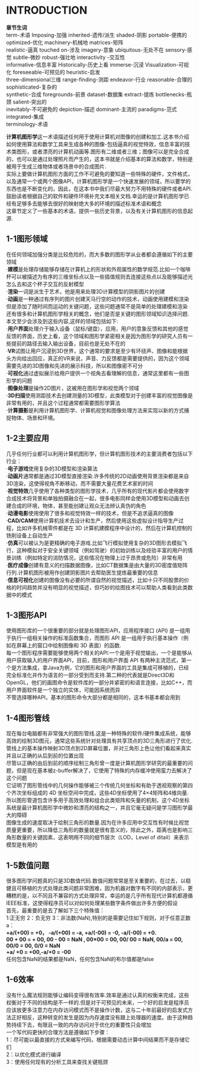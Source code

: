 # INTRODUCTION  

**章节生词**  
term-术语  Imposing-加强  inherited-遗传/派生  shaded-阴影  portable-便携的  optimized-优化  machinery-机械地  matrices-矩阵  
realistic-逼真  touched on-涉及  imagery-意象  ubiquitous-无处不在  sensory-感觉   subtle-微妙    robust-强壮地 interactivity -交互性  
informative-信息丰富  Historically-历史上看  immerse-沉浸  Visualization-可视化  foreseeable-可预见的 heuristic-启发  
three-dimensional三维   range-finding-测距  endeavor-行业 reasonable-合理的  sophisticated-复杂的  
synthetic-合成  foregrounds-前景   dataset-数据集  extract-提炼  bottlenecks-瓶颈 salient-突出的  
inevitably-不可避免的  depiction-描述  dominant-主流的  paradigms-范式  integrated-集成  
terminology-术语  

  **计算机图形学**这一术语描述任何用于使用计算机对图像的创建和加工.这本书介绍如何使用算法和数学工具来生成各种的图像-包括逼真的视觉特效，信息丰富的技术类图形，或者漂亮的计算机动画等.图形有二维或者三维；图像可以是完全合成的，也可以是通过处理照片而产生的，这本书就是介绍基本的算法和数学，特别是被用于生成三维物体或者场景中的合成图片.   
  实际上要做计算机图形方面的工作不可避免的要知道一些特殊的硬件，文件格式，以及通常一个或两个图像API，计算机图形学是一个快速发展的领域，所以要学的东西也是不断变化的，因此，在这本书中我们尽最大努力不用特殊的硬件或者API.鼓励读者根据自己的软件和硬件环境补充文本相关文档.幸运的是计算机图形学已经有足够多去能够去很好的映射绝大多的环境的描述标准术语和概念  
  这章节定义了一些基本的术语，提供一些历史背景，以及有关计算机图形的信息起源.   
    
  ## 1-1图形领域  
  在任何领域加强分类是比较危险的，而大多数的图形学从业者都会遵循如下的主要领域  
    ·**建模**是处理存储能够存储在计算机上的形状和外观属性的数学规范.比如一个咖啡杯可以被描述为有序的三维坐标点以及一些插值规则去连接这些点以及能够描述光怎么去和这个杯子交互的反射模型  
    ·**渲染**一词是派生于艺术，他是用来处理3D计算模型的阴影图片的创建  
    ·**动画**是一种通过有序列的图片创建天马行空的动作的技术，动画使用建模和渲染但是添加了随时间而运动的关键问题，这些问题通常不是简单的处理建模和渲染  
  还有很多和计算机图形学相关的概念，他们是否是关键的图形领域知识选择问题.本文至少会涉及到这些内容,这样的领域包括如下:  
    ·**用户界面**处理介于输入设备（鼠标/键盘），应用，用户的意象反馈和其他的感觉反馈的界面，历史上看，这个领域和图形学紧密相关是因为图形学的研究人员有一些提前的路径去输入输出设备，目前也是无处不在的  
    ·**VR**试图让用户沉浸到3D世界，这个通常的要求是至少有环绕声、图像和能根据头方向给出回应，真正的VR来说，声音、力反馈都是需要提供的，因为这个领域需要先进的3D图像和先进的展示科技，所以和图像密不可分  
    ·**可视化**通过虚拟展示给用户提供一个视角去看理解的信息，通常这里都有一些图形学的问题  
    ·**图像处理**是操作2D图片，这被用在图形学和视觉两个领域  
    ·**3D扫描**使用测距技术去创建测量的3D模型，此类模型对于创建丰富的视觉图像是非常有用的，并且这个过程通常都需要图形学算法  
    ·**计算摄影**是利用计算机图形学、计算机视觉和图像处理方法来实现以新的方式捕捉物体、场景和环境。  
    
  ## 1-2主要应用  
  几乎任何行业都可以利用计算机图形学，但计算机图形技术的主要消费者包括以下行业：  
    ·**电子游戏**使用复杂的3D模型和渲染算法  
    ·**动画片**通常都是通过3D模型直接渲染.许多传统的2D动画使用背景渲染都是来自3D渲染，这使得视角不断移动，而不需要大量花费艺术家的时间  
    ·**视觉特效**几乎使用了各种类型的图形学技术，几乎所有的现代影片都会使用数字合成技术将背景和单独拍摄融合在一起，很多电影同样会使用3D模型和动画去创建合成的环境，物体，甚至能创建让观众无法辨认真伪的角色  
    ·**动漫电影**使用使用了很多和视觉特效一样的技术，但是不追求逼真的图像  
    ·**CAD/CAM**使用计算机技术去设计和生产，然后使用这些虚拟设计指导生产过程，比如许多机械零件都是在 3D 计算机建模程序中设计的，然后在计算机控制的铣削设备上自动生产  
    ·**仿真**可以被认为是更精确的电子游戏.比如飞行模拟使用复杂的3D图形去模拟飞行，这种模拟对于安全关键领域（例如驾驶）的初始训练以及经验丰富的用户的情景训练（例如特定的消防情况，这些情况在物理上过于昂贵或危险）非常有用  
    ·**医疗成像**创建有意义的扫描数据图像，比如CT数据集是由大量的3D密度值矩阵行列.计算机图形被用作创建阴影图片去帮助医生提炼最重要的信息  
    ·**信息可视化**创建的图像没有必要的所谓自然的视觉描述，比如十只不同股票的价格的时间趋势并没有明显的视觉描述，但巧妙的绘图技术可以帮助人类看到此类数据中的模式  

  ## 1-3图形API  
  使用图形库的一个很重要的部分就是处理图形API，应用程序接口 (API) 是一组用于执行一组相关操作的标准函数集合，而图形 API 是一组用于执行基本操作（例如在屏幕上的窗口中绘制图像和 3D 表面）的函数.  
    每一个图形程序需要能够使用两个相关的API:一个是用于视觉输出，一个是能够从用户获取输入的用户界面API，目前，图形和用户界面 API 有两种主流范式，第一个是方法集成，拿Java为例，它的图形和用户界面的工具是集成可移植的，已经完全标准化并作为语言的一部分受到而支持.第二种的代表就是Direct3D和OpenGL，他们的画图命令是软件库的一部分并紧密的和语言连接，比如C++，而用户界面软件是一个独立的实体，可能因系统而异  
    不管选择哪种API，基本的图形命令大部分都是相同的，这本书基本都会用到  
      
  ## 1-4图形管线  
  现在每台电脑都有非常强大的图形管线.这是一种特殊的软件/硬件集成系统，能够高效的绘制3D图元，通常这些系统针对处理具有共享顶点的3D三角形进行了优化.管线上的基本操作映射3D顶点到2D屏幕位置，并对三角形上色让他们看起来真实并且以正确的从后到前的位置出现  
  尽管以正确的由后到前的顺序绘制三角形曾一度是计算机图形学研究的最重要的问题，但是现在基本被z-buffer解决了，它使用了特殊的内存缓冲使用蛮力去解决了这个问题  
  它证明了图形管线中的几何操作能够被三个传统几何坐标和有助于透视观察的第四个齐次坐标组成的 4D 坐标空间中完成，这些4D坐标使用了4×4矩阵和4维向量.所以图形管道包含许多用于高效处理和组合此类矩阵和矢量的机制，这个4D坐标系统是最计算机图形学中微妙和漂亮的结构之一，并且它毫无疑问是学习图形学最大的障碍  
  图像生成的速度取决于绘制三角形的数量.因为在许多应用中交互性有时候比视觉质量更重要，所以降低三角形的数量就是很有意义的，除此之外，距离也是影响三角形数量的关键因素，这表明用不同的细节层次（LOD，Level of ditail）来表示模型是有用的  
    
  ## 1-5数值问题  
  很多图形学问题真的只是3D数值代码.数值问题常常是至关重要的，在过去，以稳健且可移植的方式处理此类问题非常困难，因为机器对数字有不同的内部表示，更糟糕的是，以不同且不兼容的方式处理异常，幸运的是几乎所有现代计算机都遵循IEEE标准，这使得程序员可以对如何处理某些数字条件做出许多方便的假设  
  首先，最重要的是去了解如下三个特殊值：  
  1:正无穷 2：负无穷 3：非法数(NaN),特别的是需要记住如下规则，对于任意正数a：  
  **+a/(+00) = +0， -a/(+00) = -a, +a/(-00) = -0, -a/(-00) = +0.**  
  **00 + 00 = + 00, 00 - 00 = NaN , 00×00 = 00, 00/ 00 = NaN, 00/a = 00, 00/0 = 00, 0/0 = NaN**  
  **+a/ +0 = +00,-a/+0 = -00**  
  任何包含NaN的结果都是NaN，任何包含NaN的布尔值都是false  

   ## 1-6效率  
   没有什么魔法规则能够让编码变得很有效率.效率是通过认真的权衡来完成，这些权衡对于不同的结构是不一样的.但是对于可预见的未来，一个好的启发是程序员应该放更多注意力在内存访问模式而不是操作计数，这与二十年前最好的启发式方法正好相反，这种转变的发生是因为内存速度没有跟上处理器的速度。由于这种趋势持续下去，有限且一致的内存访问对于优化的重要性只会增加  
   一个写代码更快的合理方法是遵循如下步骤：  
   1：尽可能以最直接的方式来编写代码，根据需要动态计算中间结果而不是存储它们  
   2：以优化模式进行编译  
   3：使用任何现有的分析工具来查找关键瓶颈  






























  
